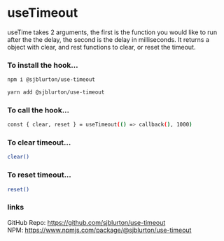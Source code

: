 # useTimeout

useTime takes 2 arguments, the first is the function you would like to run after the the delay, the second is the delay in milliseconds. It returns a object with clear, and rest functions to clear, or reset the timeout.

### **To install the hook...**

```bash
npm i @sjblurton/use-timeout

yarn add @sjblurton/use-timeout
```

### **To call the hook...**

```bash
const { clear, reset } = useTimeout(() => callback(), 1000)
```

### **To clear timeout...**

```bash
clear()
```

### **To reset timeout...**

```bash
reset()
```

### **links**

GitHub Repo:
https://github.com/sjblurton/use-timeout
<br/>
NPM:
https://www.npmjs.com/package/@sjblurton/use-timeout
